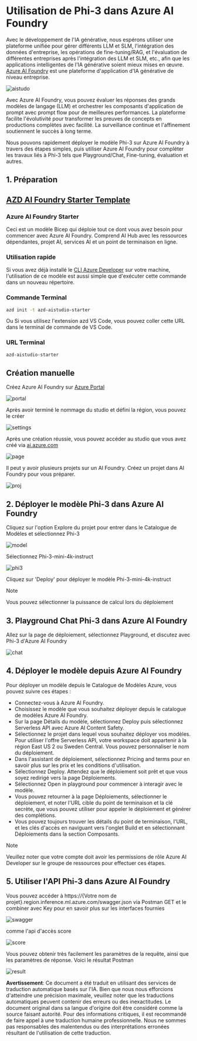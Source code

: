 # **Utilisation de Phi-3 dans Azure AI Foundry**

Avec le développement de l'IA générative, nous espérons utiliser une plateforme unifiée pour gérer différents LLM et SLM, l'intégration des données d'entreprise, les opérations de fine-tuning/RAG, et l'évaluation de différentes entreprises après l'intégration des LLM et SLM, etc., afin que les applications intelligentes de l'IA générative soient mieux mises en œuvre. [Azure AI Foundry](https://ai.azure.com) est une plateforme d'application d'IA générative de niveau entreprise.

![aistudo](../../../../translated_images/ai-studio-home.e25e21a22af0a57c0cb02815f4c7554c8816afe8bc3c3008ac74e2eedd9fbaa9.fr.png)

Avec Azure AI Foundry, vous pouvez évaluer les réponses des grands modèles de langage (LLM) et orchestrer les composants d'application de prompt avec prompt flow pour de meilleures performances. La plateforme facilite l'évolutivité pour transformer les preuves de concepts en productions complètes avec facilité. La surveillance continue et l'affinement soutiennent le succès à long terme.

Nous pouvons rapidement déployer le modèle Phi-3 sur Azure AI Foundry à travers des étapes simples, puis utiliser Azure AI Foundry pour compléter les travaux liés à Phi-3 tels que Playground/Chat, Fine-tuning, évaluation et autres.

## **1. Préparation**

## [AZD AI Foundry Starter Template](https://azure.github.io/awesome-azd/?name=AI+Studio)

### Azure AI Foundry Starter

Ceci est un modèle Bicep qui déploie tout ce dont vous avez besoin pour commencer avec Azure AI Foundry. Comprend AI Hub avec les ressources dépendantes, projet AI, services AI et un point de terminaison en ligne.

### Utilisation rapide

Si vous avez déjà installé le [CLI Azure Developer](https://learn.microsoft.com/azure/developer/azure-developer-cli/overview?WT.mc_id=aiml-138114-kinfeylo) sur votre machine, l'utilisation de ce modèle est aussi simple que d'exécuter cette commande dans un nouveau répertoire.

### Commande Terminal

```bash
azd init -t azd-aistudio-starter
```

Ou
Si vous utilisez l'extension azd VS Code, vous pouvez coller cette URL dans le terminal de commande de VS Code.

### URL Terminal

```bash
azd-aistudio-starter
```

## Création manuelle

Créez Azure AI Foundry sur [Azure Portal](https://portal.azure.com?WT.mc_id=aiml-138114-kinfeylo)

![portal](../../../../translated_images/ai-studio-portal.8ae13fc10a0fe53104d7fe8d1c8c59b53f5ff7f4d74e52d81bcd63b5de6baf13.fr.png)

Après avoir terminé le nommage du studio et défini la région, vous pouvez le créer

![settings](../../../../translated_images/ai-studio-settings.ac28832948da45fd844232ae8e743f3e657a4b88e8a02ce80ae6bfad8ba4733a.fr.png)

Après une création réussie, vous pouvez accéder au studio que vous avez créé via [ai.azure.com](https://ai.azure.com/)

![page](../../../../translated_images/ai-studio-page.9bfba68b0b3662a5323008dab8d9b24d4fc580be93777203bb64ad78283df469.fr.png)

Il peut y avoir plusieurs projets sur un AI Foundry. Créez un projet dans AI Foundry pour vous préparer.

![proj](../../../../translated_images/ai-studio-proj.62b5b49ee77bd4e382a82c1c28c247c1204c11ea212a4d95b39e467c6a24998f.fr.png)

## **2. Déployer le modèle Phi-3 dans Azure AI Foundry**

Cliquez sur l'option Explore du projet pour entrer dans le Catalogue de Modèles et sélectionnez Phi-3

![model](../../../../translated_images/ai-studio-model.d90f85e0b4ce4bbdde6e460304f2e6676502e86ec0aae8f39dd56b7f0538afb9.fr.png)

Sélectionnez Phi-3-mini-4k-instruct

![phi3](../../../../translated_images/ai-studio-phi3.9320ffe396abdbf9d1026637016462406090df88e0883e411b1984be34ed5710.fr.png)

Cliquez sur 'Deploy' pour déployer le modèle Phi-3-mini-4k-instruct

> [!NOTE]
>
> Vous pouvez sélectionner la puissance de calcul lors du déploiement

## **3. Playground Chat Phi-3 dans Azure AI Foundry**

Allez sur la page de déploiement, sélectionnez Playground, et discutez avec Phi-3 d'Azure AI Foundry

![chat](../../../../translated_images/ai-studio-chat.ba2c631ac2279f2deb4e87998895b0688e33d2f79475da6a3851e3fb3a0495c5.fr.png)

## **4. Déployer le modèle depuis Azure AI Foundry**

Pour déployer un modèle depuis le Catalogue de Modèles Azure, vous pouvez suivre ces étapes :

- Connectez-vous à Azure AI Foundry.
- Choisissez le modèle que vous souhaitez déployer depuis le catalogue de modèles Azure AI Foundry.
- Sur la page Détails du modèle, sélectionnez Deploy puis sélectionnez Serverless API avec Azure AI Content Safety.
- Sélectionnez le projet dans lequel vous souhaitez déployer vos modèles. Pour utiliser l'offre Serverless API, votre workspace doit appartenir à la région East US 2 ou Sweden Central. Vous pouvez personnaliser le nom du déploiement.
- Dans l'assistant de déploiement, sélectionnez Pricing and terms pour en savoir plus sur les prix et les conditions d'utilisation.
- Sélectionnez Deploy. Attendez que le déploiement soit prêt et que vous soyez redirigé vers la page Déploiements.
- Sélectionnez Open in playground pour commencer à interagir avec le modèle.
- Vous pouvez retourner à la page Déploiements, sélectionner le déploiement, et noter l'URL cible du point de terminaison et la clé secrète, que vous pouvez utiliser pour appeler le déploiement et générer des complétions.
- Vous pouvez toujours trouver les détails du point de terminaison, l'URL, et les clés d'accès en naviguant vers l'onglet Build et en sélectionnant Déploiements dans la section Composants.

> [!NOTE]
> Veuillez noter que votre compte doit avoir les permissions de rôle Azure AI Developer sur le groupe de ressources pour effectuer ces étapes.

## **5. Utiliser l'API Phi-3 dans Azure AI Foundry**

Vous pouvez accéder à https://{Votre nom de projet}.region.inference.ml.azure.com/swagger.json via Postman GET et le combiner avec Key pour en savoir plus sur les interfaces fournies

![swagger](../../../../translated_images/ai-studio-swagger.ae9e8fff8aba78ec18dc94b0ef251f0efe4ba90e77618ff0df13e1636e196abf.fr.png)

comme l'api d'accès score 

![score](../../../../translated_images/ai-studio-score.0d5c8ce86241111633e946acf3413d3073957beb81cd37382cfd084ae310678f.fr.png)

Vous pouvez obtenir très facilement les paramètres de la requête, ainsi que les paramètres de réponse. Voici le résultat Postman

![result](../../../../translated_images/ai-studio-result.8563455b3a437110aa1d99bfc21cd8c624510b100f20b8907653cba5eef36226.fr.png)

**Avertissement**: 
Ce document a été traduit en utilisant des services de traduction automatique basés sur l'IA. Bien que nous nous efforcions d'atteindre une précision maximale, veuillez noter que les traductions automatiques peuvent contenir des erreurs ou des inexactitudes. Le document original dans sa langue d'origine doit être considéré comme la source faisant autorité. Pour des informations critiques, il est recommandé de faire appel à une traduction humaine professionnelle. Nous ne sommes pas responsables des malentendus ou des interprétations erronées résultant de l'utilisation de cette traduction.